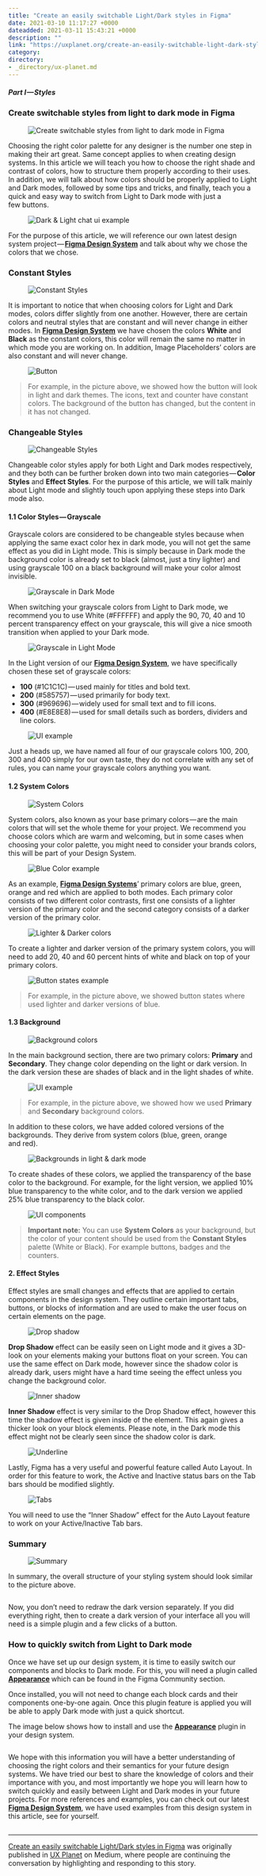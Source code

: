 ```yaml
---
title: "Create an easily switchable Light/Dark styles in Figma"
date: 2021-03-10 11:17:27 +0000
dateadded: 2021-03-11 15:43:21 +0000
description: ""
link: "https://uxplanet.org/create-an-easily-switchable-light-dark-styles-in-figma-ffee3cd542a7?source=rss----819cc2aaeee0---4"
category:
directory:
- _directory/ux-planet.md
---
```

<h4><em>Part I — Styles</em></h4><h3>Create switchable styles from light to dark mode in Figma</h3><figure><img alt="Create switchable styles from light to dark mode in Figma" src="https://cdn-images-1.medium.com/max/1024/1*BtNVZp8v0Ydblc2W5vrhUA.png" /></figure><p>Choosing the right color palette for any designer is the number one step in making their art great. Same concept applies to when creating design systems. In this article we will teach you how to choose the right shade and contrast of colors, how to structure them properly according to their uses. In addition, we will talk about how colors should be properly applied to Light and Dark modes, followed by some tips and tricks, and finally, teach you a quick and easy way to switch from Light to Dark mode with just a few buttons.</p><figure><img alt="Dark &amp; Light chat ui example" src="https://cdn-images-1.medium.com/max/1024/1*pjlbK6dWXtY87aXdWe22_A.gif" /></figure><p>For the purpose of this article, we will reference our own latest design system project — <a href="https://designsystem.pixsellz.io/"><strong>Figma Design System</strong></a> and talk about why we chose the colors that we chose.</p><h3>Constant Styles</h3><figure><img alt="Constant Styles" src="https://cdn-images-1.medium.com/max/1024/1*DxIMj-hpcUdKuARptnUviA.png" /></figure><p>It is important to notice that when choosing colors for Light and Dark modes, colors differ slightly from one another. However, there are certain colors and neutral styles that are constant and will never change in either modes. In <a href="https://designsystem.pixsellz.io/"><strong>Figma Design System</strong></a> we have chosen the colors <strong>White</strong> and <strong>Black</strong> as the constant colors, this color will remain the same no matter in which mode you are working on. In addition, Image Placeholders’ colors are also constant and will never change.</p><figure><img alt="Button" src="https://cdn-images-1.medium.com/max/1024/1*DUI-QUvKbcoGNPc5tklUXA.png" /></figure><blockquote>For example, in the picture above, we showed how the button will look in light and dark themes. The icons, text and counter have constant colors. The background of the button has changed, but the content in it has not changed.</blockquote><h3><strong>Changeable Styles</strong></h3><figure><img alt="Changeable Styles" src="https://cdn-images-1.medium.com/max/1024/1*9syvGz6caSfnTeO1TISMjA.png" /></figure><p>Changeable color styles apply for both Light and Dark modes respectively, and they both can be further broken down into two main categories —<strong> Color Styles</strong> and <strong>Effect Styles</strong>. For the purpose of this article, we will talk mainly about Light mode and slightly touch upon applying these steps into Dark mode also.</p><h4>1.1 Color Styles — Grayscale</h4><p>Grayscale colors are considered to be changeable styles because when applying the same exact color hex in dark mode, you will not get the same effect as you did in Light mode. This is simply because in Dark mode the background color is already set to black (almost, just a tiny lighter) and using grayscale 100 on a black background will make your color almost invisible.</p><figure><img alt="Grayscale in Dark Mode" src="https://cdn-images-1.medium.com/max/1024/1*YJXnfvaVYi2DCPFFoztNKg.png" /></figure><p>When switching your grayscale colors from Light to Dark mode, we recommend you to use White (#FFFFFF) and apply the 90, 70, 40 and 10 percent transparency effect on your grayscale, this will give a nice smooth transition when applied to your Dark mode.</p><figure><img alt="Grayscale in Light Mode" src="https://cdn-images-1.medium.com/max/1024/1*InM5oTjvYTugaUkVkNsULg.png" /></figure><p>In the Light version of our <a href="https://designsystem.pixsellz.io/"><strong>Figma Design System</strong></a>, we have specifically chosen these set of grayscale colors:</p><ul><li><strong>100</strong> (#1C1C1C) — used mainly for titles and bold text.</li><li><strong>200</strong> (#585757) — used primarily for body text.</li><li><strong>300</strong> (#969696) — widely used for small text and to fill icons.</li><li><strong>400</strong> (#E8E8E8) — used for small details such as borders, dividers and line colors.</li></ul><figure><img alt="UI example" src="https://cdn-images-1.medium.com/max/1024/1*1468ZKPFtu1y7yBSWNSj1Q.png" /></figure><p>Just a heads up, we have named all four of our grayscale colors 100, 200, 300 and 400 simply for our own taste, they do not correlate with any set of rules, you can name your grayscale colors anything you want.</p><h4>1.2 System Colors</h4><figure><img alt="System Colors" src="https://cdn-images-1.medium.com/max/1024/1*72-8NCMIQz5d4kr_IbOPuA.png" /></figure><p>System colors, also known as your base primary colors — are the main colors that will set the whole theme for your project. We recommend you choose colors which are warm and welcoming, but in some cases when choosing your color palette, you might need to consider your brands colors, this will be part of your Design System.</p><figure><img alt="Blue Color example" src="https://cdn-images-1.medium.com/max/1024/1*WsuuD4UbE5FkR5nLBXTqQg.png" /></figure><p>As an example, <a href="https://designsystem.pixsellz.io/"><strong>Figma Design Systems</strong></a>’ primary colors are blue, green, orange and red which are applied to both modes. Each primary color consists of two different color contrasts, first one consists of a lighter version of the primary color and the second category consists of a darker version of the primary color.</p><figure><img alt="Lighter &amp; Darker colors" src="https://cdn-images-1.medium.com/max/1024/1*22QEoKoxRaEq0DNMo-bUmw.png" /></figure><p>To create a lighter and darker version of the primary system colors, you will need to add 20, 40 and 60 percent hints of white and black on top of your primary colors.</p><figure><img alt="Button states example" src="https://cdn-images-1.medium.com/max/1024/1*mOtaLQi-BiTHtaUahhOTEA.png" /></figure><blockquote>For example, in the picture above, we showed button states where used lighter and darker versions of blue.</blockquote><h4><strong>1.3 Background</strong></h4><figure><img alt="Background colors" src="https://cdn-images-1.medium.com/max/1024/1*tD5reu4emcv5vScMz-auBw.png" /></figure><p>In the main background section, there are two primary colors: <strong>Primary</strong> and <strong>Secondary</strong>. They change color depending on the light or dark version. In the dark version these are shades of black and in the light shades of white.</p><figure><img alt="UI example" src="https://cdn-images-1.medium.com/max/1024/1*jw2amLvPC5GDHrZ3uu_KxQ.png" /></figure><blockquote>For example, in the picture above, we showed how we used <strong>Primary</strong> and <strong>Secondary</strong> background colors.</blockquote><p>In addition to these colors, we have added colored versions of the backgrounds. They derive from system colors (blue, green, orange and red).</p><figure><img alt="Backgrounds in light &amp; dark mode" src="https://cdn-images-1.medium.com/max/1024/1*TaDRWjqldhYtySpj3Nuckg.png" /></figure><p>To create shades of these colors, we applied the transparency of the base color to the background. For example, for the light version, we applied 10% blue transparency to the white color, and to the dark version we applied 25% blue transparency to the black color.</p><figure><img alt="UI components" src="https://cdn-images-1.medium.com/max/1024/1*dkBdTy6_vsgRFVQFGJsYiA.png" /></figure><blockquote><strong>Important note:</strong> You can use <strong>System Colors</strong> as your background, but the color of your content should be used from the <strong>Constant Styles</strong> palette (White or Black). For example buttons, badges and the counters.</blockquote><h4><strong>2. Effect Styles</strong></h4><p>Effect styles are small changes and effects that are applied to certain components in the design system. They outline certain important tabs, buttons, or blocks of information and are used to make the user focus on certain elements on the page.</p><figure><img alt="Drop shadow" src="https://cdn-images-1.medium.com/max/1024/1*ls-HXbq-lwXnu5VcxngNLw.png" /></figure><p><strong>Drop Shadow</strong> effect can be easily seen on Light mode and it gives a 3D-look on your elements making your buttons float on your screen. You can use the same effect on Dark mode, however since the shadow color is already dark, users might have a hard time seeing the effect unless you change the background color.</p><figure><img alt="Inner shadow" src="https://cdn-images-1.medium.com/max/1024/1*ix8C2tgJkYeRDuVT0cGYMQ.png" /></figure><p><strong>Inner Shadow</strong> effect is very similar to the Drop Shadow effect, however this time the shadow effect is given inside of the element. This again gives a thicker look on your block elements. Please note, in the Dark mode this effect might not be clearly seen since the shadow color is dark.</p><figure><img alt="Underline" src="https://cdn-images-1.medium.com/max/1024/1*4jf8kME4YxybxKmYRDCT6Q.png" /></figure><p>Lastly, Figma has a very useful and powerful feature called Auto Layout. In order for this feature to work, the Active and Inactive status bars on the Tab bars should be modified slightly.</p><figure><img alt="Tabs" src="https://cdn-images-1.medium.com/max/1024/1*vGkwopY7NaUvxVlTfGzPKw.png" /></figure><p>You will need to use the “Inner Shadow” effect for the Auto Layout feature to work on your Active/Inactive Tab bars.</p><h3>Summary</h3><figure><img alt="Summary" src="https://cdn-images-1.medium.com/max/1024/1*BcgHeWTJYHdX-cfraYnULA.png" /></figure><p>In summary, the overall structure of your styling system should look similar to the picture above.</p><figure><img alt="" src="https://cdn-images-1.medium.com/max/1024/1*Qqxb4eUT5YHJmVHKOnOHdQ.gif" /></figure><p>Now, you don’t need to redraw the dark version separately. If you did everything right, then to create a dark version of your interface all you will need is a simple plugin and a few clicks of a button.</p><h3><strong>How to quickly switch from Light to Dark mode</strong></h3><p>Once we have set up our design system, it is time to easily switch our components and blocks to Dark mode. For this, you will need a plugin called <a href="https://www.figma.com/community/plugin/760927481606931799/Appearance"><strong>Appearance</strong></a><strong> </strong>which can be found in the Figma Community section.</p><p>Once installed, you will not need to change each block cards and their components one-by-one again. Once this plugin feature is applied you will be able to apply Dark mode with just a quick shortcut.</p><p>The image below shows how to install and use the <a href="https://www.figma.com/community/plugin/760927481606931799/Appearance"><strong>Appearance</strong></a> plugin in your design system.</p><figure><img alt="" src="https://cdn-images-1.medium.com/max/1024/1*UE5ycw8EGNCsbjdoHolg6Q.png" /></figure><p>We hope with this information you will have a better understanding of choosing the right colors and their semantics for your future design systems. We have tried our best to share the knowledge of colors and their importance with you, and most importantly we hope you will learn how to switch quickly and easily between Light and Dark modes in your future projects. For more references and examples, you can check out our latest <a href="https://designsystem.pixsellz.io/"><strong>Figma Design System</strong></a>, we have used examples from this design system in this article, see for yourself.</p><img src="https://medium.com/_/stat?event=post.clientViewed&referrerSource=full_rss&postId=ffee3cd542a7" width="1" height="1" alt=""><hr><p><a href="https://uxplanet.org/create-an-easily-switchable-light-dark-styles-in-figma-ffee3cd542a7">Create an easily switchable Light/Dark styles in Figma</a> was originally published in <a href="https://uxplanet.org">UX Planet</a> on Medium, where people are continuing the conversation by highlighting and responding to this story.</p>
